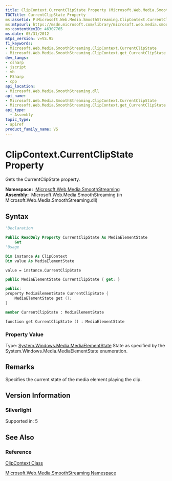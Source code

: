 ```yaml
---
title: ClipContext.CurrentClipState Property (Microsoft.Web.Media.SmoothStreaming)
TOCTitle: CurrentClipState Property
ms:assetid: P:Microsoft.Web.Media.SmoothStreaming.ClipContext.CurrentClipState
ms:mtpsurl: https://msdn.microsoft.com/library/microsoft.web.media.smoothstreaming.clipcontext.currentclipstate(v=VS.95)
ms:contentKeyID: 46307765
ms.date: 05/31/2012
mtps_version: v=VS.95
f1_keywords:
- Microsoft.Web.Media.SmoothStreaming.ClipContext.CurrentClipState
- Microsoft.Web.Media.SmoothStreaming.ClipContext.get_CurrentClipState
dev_langs:
- csharp
- jscript
- vb
- FSharp
- cpp
api_location:
- Microsoft.Web.Media.SmoothStreaming.dll
api_name:
- Microsoft.Web.Media.SmoothStreaming.ClipContext.CurrentClipState
- Microsoft.Web.Media.SmoothStreaming.ClipContext.get_CurrentClipState
api_type:
  - Assembly
topic_type:
- apiref
product_family_name: VS
---
```


# ClipContext.CurrentClipState Property

Gets the CurrentClipState property.

**Namespace:**  [Microsoft.Web.Media.SmoothStreaming](microsoft-web-media-smoothstreaming-namespace_1.md)  
**Assembly:**  Microsoft.Web.Media.SmoothStreaming (in Microsoft.Web.Media.SmoothStreaming.dll)

## Syntax

```vb
'Declaration

Public ReadOnly Property CurrentClipState As MediaElementState
    Get
'Usage

Dim instance As ClipContext
Dim value As MediaElementState

value = instance.CurrentClipState
```

```csharp
public MediaElementState CurrentClipState { get; }
```

```cpp
public:
property MediaElementState CurrentClipState {
    MediaElementState get ();
}
```

``` fsharp
member CurrentClipState : MediaElementState
```

```jscript
function get CurrentClipState () : MediaElementState
```

### Property Value

Type: [System.Windows.Media.MediaElementState](https://msdn.microsoft.com/library/cc190214\(v=vs.95\))  
State as specified by the System.Windows.Media.MediaElementState enumeration.

## Remarks

Specifies the current state of the media element playing the clip.

## Version Information

### Silverlight

Supported in: 5  

## See Also

### Reference

[ClipContext Class](clipcontext-class-microsoft-web-media-smoothstreaming_1.md)

[Microsoft.Web.Media.SmoothStreaming Namespace](microsoft-web-media-smoothstreaming-namespace_1.md)

